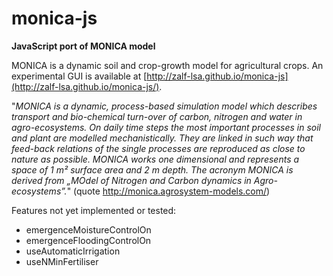 monica-js
=========

**JavaScript port of MONICA model**

MONICA is a dynamic soil and crop-growth model for agricultural crops. An experimental GUI is available at [http://zalf-lsa.github.io/monica-js](http://zalf-lsa.github.io/monica-js/).

"_MONICA is a dynamic, process-based simulation model which describes transport and bio-chemical turn-over of carbon, nitrogen and water in agro-ecosystems. On daily time steps the most important processes in soil and plant are modelled mechanistically. They are linked in such way that feed-back relations of the single processes are reproduced as close to nature as possible. MONICA works one dimensional and represents a space of 1 m² surface area and 2 m depth.
The acronym MONICA is derived from „MOdel of Nitrogen and Carbon dynamics in Agro-ecosystems”._"
(quote http://monica.agrosystem-models.com/)

Features not yet implemented or tested:

  - emergenceMoistureControlOn
  - emergenceFloodingControlOn
  - useAutomaticIrrigation
  - useNMinFertiliser
